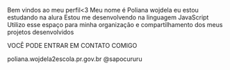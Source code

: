 Bem vindos ao meu perfil<3
Meu nome é Poliana wojdela
eu estou estudando na alura
Estou me desenvolvendo na linguagem JavaScript
Utilizo esse espaço para minha organização e compartilhamento dos meus projetos desenvolvidos

VOCÊ PODE ENTRAR EM CONTATO COMIGO

poliana.wojdela2escola.pr.gov.br
@sapocururu
